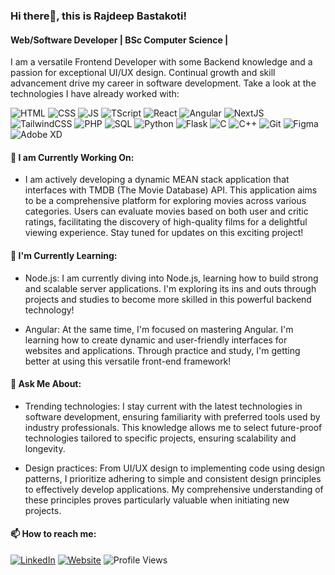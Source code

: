 
<!--
**RBCodewalker/RBCodewalker** is a ✨ _special_ ✨ repository because its `README.md` (this file) appears on your GitHub profile.

Here are some ideas to get you started:

- 🔭 I’m currently working on ...
- 🌱 I’m currently learning ...
- 👯 I’m looking to collaborate on ...
- 🤔 I’m looking for help with ...
- 💬 Ask me about ...
- 📫 How to reach me: ...
- 😄 Pronouns: ...
- ⚡ Fun fact: ...
-->

### Hi there👋, this is Rajdeep Bastakoti!

#### Web/Software Developer | BSc Computer Science | 

I am a versatile Frontend Developer with some Backend knowledge and a passion for exceptional UI/UX design. Continual growth and skill advancement drive my career in software development.
Take a look at the technologies I have already worked with:

![HTML](https://img.shields.io/badge/-HTML5-E34F26?logo=html5&logoColor=white)
![CSS](https://img.shields.io/badge/-CSS3-1572B6?logo=css3&logoColor=white)
![JS](https://img.shields.io/badge/-JavaScript-yellow?logo=javascript&logoColor=white)
![TScript](https://img.shields.io/badge/-TypeScript-3178C6?logo=typescript&logoColor=white)
![React](https://img.shields.io/badge/-React-61DAFB?logo=react&logoColor=white)
![Angular](https://img.shields.io/badge/-Angular-DD0031?logo=angular&logoColor=white)
![NextJS](https://img.shields.io/badge/next.js-000000?&logo=nextdotjs&logoColor=white)
![TailwindCSS](https://img.shields.io/badge/tailwindcss-0F172A?&logo=tailwindcss)
![PHP](https://img.shields.io/badge/-PHP-777BB4?logo=php&logoColor=white)
![SQL](https://img.shields.io/badge/-SQL-4479A1?logo=sql&logoColor=white)
![Python](https://img.shields.io/badge/-Python-blue?logo=python&logoColor=white)
![Flask](https://img.shields.io/badge/-Flask-000000?logo=flask&logoColor=white)
![C](https://img.shields.io/badge/-C-00599C?logo=c&logoColor=white)
![C++](https://img.shields.io/badge/-C%2B%2B-00599C?logo=c%2B%2B&logoColor=white)
![Git](https://img.shields.io/badge/-Git-F05032?logo=git&logoColor=white)
![Figma](https://img.shields.io/badge/-Figma-F24E1E?logo=figma&logoColor=white)
![Adobe XD](https://img.shields.io/badge/-Adobe%20XD-FF26BE?logo=adobe%20xd&logoColor=white)




#### 🔭 I am Currently Working On:

- I am actively developing a dynamic MEAN stack application that interfaces with TMDB (The Movie Database) API. This application aims to be a comprehensive platform for exploring movies across various categories. Users can evaluate movies based on both user and critic ratings, facilitating the discovery of high-quality films for a delightful viewing experience. Stay tuned for updates on this exciting project!

#### 🌱 I'm Currently Learning:

- Node.js:
  I am currently diving into Node.js, learning how to build strong and scalable server applications. I'm exploring its ins and outs through projects and studies to become more skilled in this powerful backend technology!

- Angular:
  At the same time, I'm focused on mastering Angular. I'm learning how to create dynamic and user-friendly interfaces for websites and applications. Through practice and study, I'm getting better at using this versatile front-end framework!
 
#### 💬 Ask Me About:

- Trending technologies:
  I stay current with the latest technologies in software development, ensuring familiarity with preferred tools used by industry professionals. This knowledge allows me to select future-proof technologies tailored to specific projects, ensuring scalability and longevity.

- Design practices:
  From UI/UX design to implementing code using design patterns, I prioritize adhering to simple and consistent design principles to effectively develop applications. My comprehensive understanding of these principles proves particularly valuable when initiating new projects.

#### 📫 How to reach me:

[![LinkedIn](https://img.shields.io/badge/LinkedIn-Connect-blue)](https://www.linkedin.com/in/rajdeepbastakoti)
[![Website](https://img.shields.io/badge/Website-Visit-brightgreen)](https://www.rajdeepbastakoti.com)
![Profile Views](https://komarev.com/ghpvc/?username=RBCodewalker)
